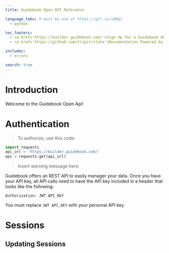 ```yaml
---
title: Guidebook Open API Reference

language_tabs: # must be one of https://git.io/vQNgJ
  - python

toc_footers:
  - <a href='https://builder.guidebook.com/'>Sign Up for a Guidebook API Key</a>
  - <a href='https://github.com/tripit/slate'>Documentation Powered by Slate</a>

includes:
  - errors

search: true
---
```


# Introduction

Welcome to the Guidebook Open Api!

# Authentication

> To authorize, use this code:

```python
import requests
api_url = 'https://builder.guidebook.com/'
api = requests.get(api_url)
```
> Insert warning message here.

Guidebook offers an REST API to easily manager your data.  Once you have your API key, all API calls need to have the API key included in a header that looks like the following:

`Authorization: JWT API_KEY`

<aside class="notice">
You must replace <code>JWT API_KEY</code> with your personal API key.
</aside>

# Sessions

## Updating Sessions
